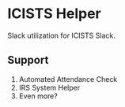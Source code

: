 # ICISTS Helper

Slack utilization for ICISTS Slack.

## Support

1. Automated Attendance Check
2. IRS System Helper
3. Even more?
